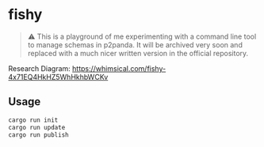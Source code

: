 # fishy

> :warning: This is a playground of me experimenting with a command line tool to manage schemas in p2panda. It will be archived very soon and replaced with a much nicer written version in the official repository.

Research Diagram: https://whimsical.com/fishy-4x71EQ4HkHZ5WhHkhbWCKv

## Usage

```bash
cargo run init
cargo run update
cargo run publish
```

